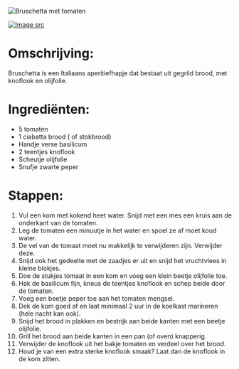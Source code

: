 ![Bruschetta met tomaten](https://raw.githubusercontent.com/bartzaalberg/recipes/master/recipes/bruschetta_with_tomato/image.jpg)

[![Image src](https://raw.githubusercontent.com/bartzaalberg/recipes/master/data/icons/camera-icon.png#image-src)](
    https://flic.kr/p/9HtP3v
)

# Omschrijving:

Bruschetta is een Italiaans aperitiefhapje dat bestaat uit gegrild brood, met knoflook en olijfolie.

# Ingrediënten:

* 5 tomaten
* 1 ciabatta brood ( of stokbrood)
* Handje verse basilicum
* 2 teentjes knoflook
* Scheutje olijfolie
* Snufje zwarte peper

# Stappen:

1. Vul een kom met kokend heet water. Snijd met een mes een kruis aan de onderkant van de tomaten.
2. Leg de tomaten een minuutje in het water en spoel ze af moet koud water.
3. De vel van de tomaat moet nu makkelijk te verwijderen zijn. Verwijder deze.
4. Snijd ook het gedeelte met de zaadjes er uit en snijd het vruchtvlees in kleine blokjes.
5. Doe de stukjes tomaat in een kom en voeg een klein beetje olijfolie toe.
6. Hak de basilicum fijn, kneus de teentjes knoflook en schep beide door de tomaten.
7. Voeg een beetje peper toe aan het tomaten mengsel.
8. Dek de kom goed af en laat minimaal 2 uur in de koelkast marineren (hele nacht kan ook).
9. Snijd het brood in plakken en bestrijk aan beide kanten met een beetje olijfolie.
10. Grill het brood aan beide kanten in een pan (of oven) knapperig.
11. Verwijder de knoflook uit het bakje tomaten en verdeel over het brood.
12. Houd je van een extra sterke knoflook smaak? Laat dan de knoflook in de kom zitten.
